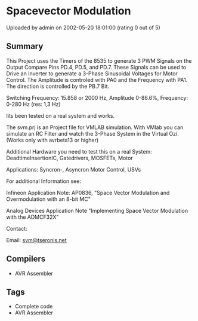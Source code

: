 # Spacevector Modulation

Uploaded by admin on 2002-05-20 18:01:00 (rating 0 out of 5)

## Summary

This Project uses the Timers of the 8535 to generate 3 PWM Signals on the Output Compare Pins PD.4, PD.5, and PD.7. These Signals can be used to Drive an Inverter to generate a 3-Phase Sinusoidal Voltages for Motor Control. The Amplitude is controled with PA0 and the Frequency with PA1. The direction is controlled by the PB.7 Bit.  

Switching Frequency: 15.858 or 2000 Hz, Amplitude 0-86.6%, Frequency: 0-280 Hz (res: 1,3 Hz)


Iits been tested on a real system and works.  

The svm.prj is an Project file for VMLAB simulation. With VMlab you can simulate an RC Filter and watch the 3-Phase System in the Virtual Ozi. (Works only with avrbeta13 or higher)  

Additional Hardware you need to test this on a real System: DeadtimeInsertionIC, Gatedrivers, MOSFETs, Motor  

Applications: Syncron-, Asyncron Motor Control, USVs


For additional Information see:  

Infineon Application Note: AP0836, "Space Vector Modulation and Overmodulation with an 8-bit MC"  

Analog Devices Application Note "Implementing Space Vector Modulation with the ADMCF32X"


Contact:  

Email: [svm@tseronis.net](mailto:svm@tseronis.net)

## Compilers

- AVR Assembler

## Tags

- Complete code
- AVR Assembler

